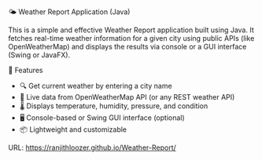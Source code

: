 🌤️ Weather Report Application (Java)

This is a simple and effective Weather Report application built using Java. 
It fetches real-time weather information for a given city using 
public APIs (like OpenWeatherMap) and displays the results via console or a GUI interface (Swing or JavaFX).

🌟 Features

- 🔍 Get current weather by entering a city name
- 📡 Live data from OpenWeatherMap API (or any REST weather API)
- 🌡️ Displays temperature, humidity, pressure, and condition
- 🖥️ Console-based or Swing GUI interface (optional)
- 📦 Lightweight and customizable

URL:
https://ranjithloozer.github.io/Weather-Report/


